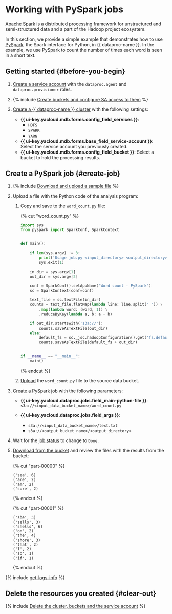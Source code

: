 # Working with PySpark jobs

[Apache Spark](https://spark.apache.org/) is a distributed processing framework for unstructured and semi-structured data and a part of the Hadoop project ecosystem.

In this section, we provide a simple example that demonstrates how to use [PySpark](https://spark.apache.org/docs/latest/api/python/), the Spark interface for Python, in {{ dataproc-name }}. In the example, we use PySpark to count the number of times each word is seen in a short text.

## Getting started {#before-you-begin}

1. [Create a service account](../../iam/operations/sa/create.md) with the `dataproc.agent` and `dataproc.provisioner` roles.

1. {% include [Create buckets and configure SA access to them](../../_includes/data-processing/tutorials/basic-before-buckets.md) %}

1. [Create a {{ dataproc-name }} cluster](../operations/cluster-create.md) with the following settings:

    * **{{ ui-key.yacloud.mdb.forms.config_field_services }}**:
        * `HDFS`
        * `SPARK`
        * `YARN`
    * **{{ ui-key.yacloud.mdb.forms.base_field_service-account }}**: Select the service account you previously created.
    * **{{ ui-key.yacloud.mdb.forms.config_field_bucket }}**: Select a bucket to hold the processing results.

## Create a PySpark job {#create-job}

1. {% include [Download and upload a sample file](../../_includes/data-processing/tutorials/sample-txt.md) %}

1. Upload a file with the Python code of the analysis program:

    1. Copy and save to the `word_count.py` file:


        {% cut "word_count.py" %}

        ```python
        import sys
        from pyspark import SparkConf, SparkContext


        def main():

            if len(sys.argv) != 3:
                print('Usage job.py <input_directory> <output_directory>')
                sys.exit(1)

            in_dir = sys.argv[1]
            out_dir = sys.argv[2]

            conf = SparkConf().setAppName("Word count - PySpark")
            sc = SparkContext(conf=conf)

            text_file = sc.textFile(in_dir)
            counts = text_file.flatMap(lambda line: line.split(" ")) \
                .map(lambda word: (word, 1)) \
                .reduceByKey(lambda a, b: a + b)

            if out_dir.startswith('s3a://'):
                counts.saveAsTextFile(out_dir) 
            else:
                default_fs = sc._jsc.hadoopConfiguration().get('fs.defaultFS')
                counts.saveAsTextFile(default_fs + out_dir)


        if __name__ == "__main__":
            main()
        ```

        {% endcut %}

    1. [Upload](../../../storage/operations/objects/upload) the `word_count.py` file to the source data bucket.

1. [Create a PySpark job](../operations/jobs-pyspark#create) with the following parameters:

    * **{{ ui-key.yacloud.dataproc.jobs.field_main-python-file }}**: `s3a://<input_data_bucket_name>/word_count.py`
    * **{{ ui-key.yacloud.dataproc.jobs.field_args }}**:

        * `s3a://<input_data_bucket_name>/text.txt`
        * `s3a://<output_bucket_name>/<output_directory>`

1. Wait for the [job status](../operations/jobs-pyspark.md#get-info) to change to `Done`.

1. [Download from the bucket](../../storage/operations/objects/download.md) and review the files with the results from the bucket:

    {% cut "part-00000" %}

    ```text
    ('sea', 6)
    ('are', 2)
    ('am', 2)
    ('sure', 2)
    ```

    {% endcut %}

    {% cut "part-00001" %}

    ```text
    ('she', 3)
    ('sells', 3)
    ('shells', 6)
    ('on', 2)
    ('the', 4)
    ('shore', 3)
    ('that', 2)
    ('I', 2)
    ('so', 1)
    ('if', 1)
    ```

    {% endcut %}

{% include [get-logs-info](../../_includes/data-processing/note-info-get-logs.md) %}

## Delete the resources you created {#clear-out}

{% include [Delete the cluster, buckets and the service account](../../_includes/data-processing/tutorials/basic-clear-out.md) %}
